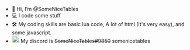 - 👋 Hi, I’m @SomeNiceTables
- 💻 I code some stuff
- 🛠️ My coding skills are basic lua code, A lot of html (It's very easy), and some javascript.
- <img height="20" width="20" src="https://unpkg.com/simple-icons@v6/icons/discord.svg" /> My discord is <s>SomeNiceTables#9850</s> somenicetables

